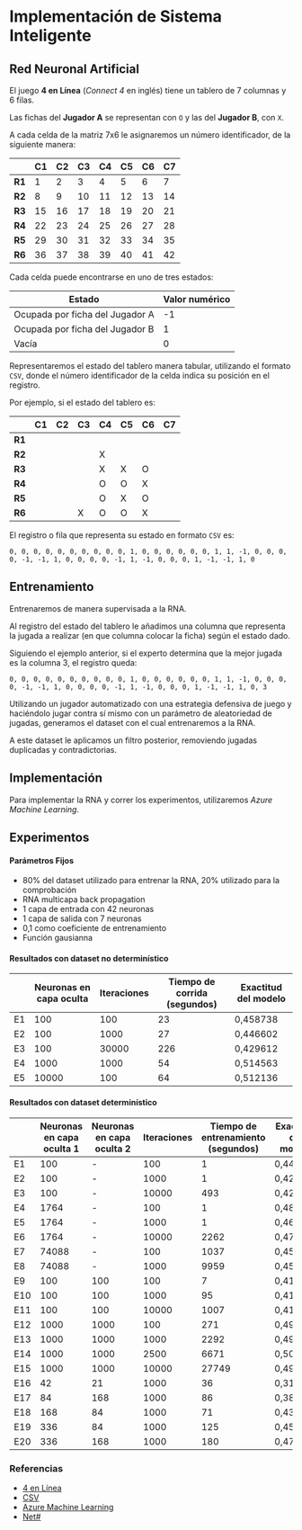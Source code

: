 # Implementación de Sistema Inteligente 

## Red Neuronal Artificial

El juego **4 en Línea** (*Connect 4* en inglés) tiene un tablero de 7 columnas y 6 filas.

Las fichas del **Jugador A** se representan con `O` y las del **Jugador B**, con `X`.

A cada celda de la matriz 7x6 le asignaremos un número identificador, de la siguiente manera: 

​| C1 | C2 | C3 | C4 | C5 | C6 | C7
--- | --- | --- | --- | --- | --- | --- | ---
**R1** | 1 | 2 | 3 | 4 | 5 | 6 | 7
**R2** | 8 | 9 | 10 | 11 | 12 | 13 | 14
**R3** | 15 | 16 | 17 | 18 | 19 | 20 | 21
**R4** | 22 | 23 | 24 | 25 | 26 | 27 | 28
**R5** | 29 | 30 | 31 | 32 | 33 | 34 | 35
**R6** | 36 | 37 | 38 | 39 | 40 | 41 | 42

Cada celda puede encontrarse en uno de tres estados:

​Estado | Valor numérico
--- | ---
​Ocupada por ficha del Jugador A | -1
​Ocupada por ficha del Jugador B | 1
​Vacía | 0

Representaremos el estado del tablero manera tabular, utilizando el formato `CSV`, donde el número identificador de la celda indica su posición en el registro.

Por ejemplo, si el estado del tablero es:

​| C1 | C2 | C3 | C4 | C5 | C6 | C7
--- | --- | --- | --- | --- | --- | --- | ---
**R1** |  |  | |  |  |  | 
**R2** |  |  | | X |  |  | 
**R3** |  |  |  | X | X  | O | 
**R4** |  |  |  | O | O | X | 
**R5** |  |  |  | O | X | O | 
**R6** |  |  | X | O | O | X |

El registro o fila que representa su estado en formato `CSV` es:

`0, 0, 0, 0, 0, 0, 0, 0, 0, 0, 1, 0, 0, 0, 0, 0, 0, 1, 1, -1, 0, 0, 0, 0, -1, -1, 1, 0, 0, 0, 0, -1, 1, -1, 0, 0, 0, 1, -1, -1, 1, 0`

## Entrenamiento

Entrenaremos de manera supervisada a la RNA.

Al registro del estado del tablero le añadimos una columna que representa la jugada a realizar (en que columna colocar la ficha) según el estado dado.

Siguiendo el ejemplo anterior, si el experto determina que la mejor jugada es la columna 3, el registro queda:

`0, 0, 0, 0, 0, 0, 0, 0, 0, 0, 1, 0, 0, 0, 0, 0, 0, 1, 1, -1, 0, 0, 0, 0, -1, -1, 1, 0, 0, 0, 0, -1, 1, -1, 0, 0, 0, 1, -1, -1, 1, 0, 3`

Utilizando un jugador automatizado con una estrategia defensiva de juego y haciéndolo jugar contra sí mismo con un parámetro de aleatoriedad de jugadas, generamos el dataset con el cual entrenaremos a la RNA.

A este dataset le aplicamos un filtro posterior, removiendo jugadas duplicadas y contradictorias.

## Implementación

Para implementar la RNA y correr los experimentos, utilizaremos *Azure Machine Learning*.

## Experimentos

#### Parámetros Fijos

* 80% del dataset utilizado para entrenar la RNA, 20% utilizado para la comprobación
* RNA multicapa back propagation
* 1 capa de entrada con 42 neuronas
* 1 capa de salida con 7 neuronas
* 0,1 como coeficiente de entrenamiento
* Función gausianna

#### Resultados con dataset no determinístico
 
 ​| Neuronas en capa oculta | Iteraciones | Tiempo de corrida (segundos) | Exactitud del modelo
 --- | --- | --- | --- | --- 
 E1 | 100 | 100 | 23 | 0,458738
 E2 | 100 | 1000 | 27 | 0,446602
 E3 | 100 | 30000 | 226 | 0,429612
 E4 | 1000 | 1000 | 54 | 0,514563
 E5 | 10000 | 100 | 64 | 0,512136
 

#### Resultados con dataset determinístico

​| Neuronas en capa oculta 1 |  Neuronas en capa oculta 2 | Iteraciones | Tiempo de entrenamiento (segundos) | Exactitud del modelo
--- | --- | --- | --- | --- | --- 
E1 | 100 | - | 100 | 1 | 0,443586
E2 | 100 | - | 1000 | 1 | 0,42272
E3 | 100 | - | 10000 | 493 | 0,425811
E4 | 1764 | - | 100 | 1 | 0,482998
E5 | 1764 | - | 1000 | 1 | 0,469088
E6 | 1764 | - | 10000 | 2262 | 0,472952
E7 | 74088 | - | 100 | 1037 | 0,452087
E8 | 74088 | - | 1000 | 9959 | 	0,455951
E9 | 100 | 100 | 100 | 7 | 0,417311
E10 | 100 | 100 | 1000 | 95 | 0,412674
E11 | 100 | 100 | 10000 | 1007 | 0,412674
E12 | 1000 | 1000 | 100 | 271| 0,493818
E13 | 1000 | 1000 | 1000 | 2292 | 0,491499
E14 | 1000 | 1000 | 2500 | 6671 | 0,502318
E15 | 1000 | 1000 | 10000 | 27749 | 0,49459
E16 | 42 | 21 | 1000 | 36 | 0,315301
E17 | 84 | 168 | 1000 | 86 | 0,38949
E18 | 168 | 84 | 1000 | 71 | 0,431221
E19 | 336 | 84 | 1000 | 125 | 0,453632
E20 | 336 | 168 | 1000 | 180 | 0,471406

### Referencias

* [4 en Línea](https://es.wikipedia.org/wiki/Conecta_4)
* [CSV](https://tools.ietf.org/html/rfc4180)
* [Azure Machine Learning](https://docs.microsoft.com/es-es/azure/machine-learning/machine-learning-create-experiment)
* [Net#](https://docs.microsoft.com/es-es/azure/machine-learning/machine-learning-azure-ml-netsharp-reference-guide)
